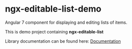 # ngx-editable-list-demo
Angular 7 component for displaying and editing lists of items.

This is demo project containing **ngx-editable-list**

Library documentation can be found here: [Documentation](http://github.com/Romjkez/editable-list-demo/projects/ngx-editable-list)
